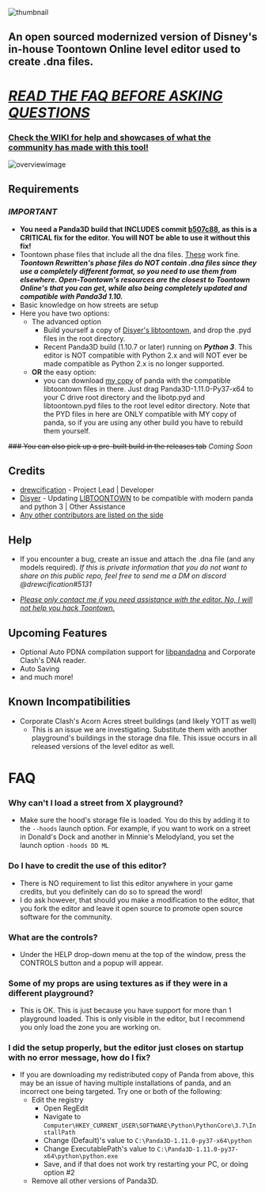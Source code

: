 ![thumbnail](https://i.imgur.com/Q722uK2.png)

## An open sourced modernized version of Disney's in-house Toontown Online level editor used to create .dna files.

# [***READ THE FAQ BEFORE ASKING QUESTIONS***](#faq)
### [Check the WIKI for help and showcases of what the community has made with this tool!](https://github.com/OpenToontownTools/TTOpenLevelEditor/wiki)

![overviewimage](https://i.imgur.com/4f7v8Ak.png)



## Requirements
### ***IMPORTANT***
* **You need a Panda3D build that INCLUDES commit [b507c88](https://github.com/panda3d/panda3d/commit/b507c88cd9fd5d3a432aae42fdc9165422a527b4), as this is a CRITICAL fix for the editor. You will NOT be able to use it without this fix!**
* Toontown phase files that include all the dna files. [These](https://github.com/open-toontown/resources) work fine. ***Toontown Rewritten's phase files do NOT contain .dna files since they use a completely different format, so you need to use them from elsewhere. Open-Toontown's resources are the closest to Toontown Online's that you can get, while also being completely updated and compatible with Panda3d 1.10.***
* Basic knowledge on how streets are setup
* Here you have two options:
    * The advanced option
        * Build yourself a copy of [Disyer's libtoontown](https://github.com/darktohka/libtoontown), and drop the .pyd files in the root directory.
        * Recent Panda3D build (1.10.7 or later) running on *__Python 3__*. This editor is NOT compatible with Python 2.x and will NOT ever be made compatible as Python 2.x is no longer supported.
    * **OR** the easy option:
        * you can download [my copy](https://drive.google.com/file/d/1EbfuG4AaPpeaDKWWeZIxUckFTvYfRQbL/view?usp=sharing) of panda with the compatible libtoontown files in there. Just drag Panda3D-1.11.0-Py37-x64 to your C drive root directory and the libotp.pyd and libtoontown.pyd files to the root level editor directory. Note that the PYD files in here are ONLY compatible with MY copy of panda, so if you are using any other build you have to rebuild them yourself.

~~### You can also pick up a pre-built build in the releases tab~~ *Coming Soon*

## Credits
* [drewcification](https://github.com/drewc5131) - Project Lead | Developer
* [Disyer](https://github.com/darktohka/) - Updating [LIBTOONTOWN](https://github.com/darktohka/libtoontown) to be compatible with modern panda and python 3 | Other Assistance
* [Any other contributors are listed on the side](https://github.com/OpenToontownTools/TTOpenLevelEditor/graphs/contributors)

## Help
* If you encounter a bug, create an issue and attach the .dna file (and any models required). *If this is private information that you do not want to share on this public repo, feel free to send me a DM on discord @drewcification#5131*

* [*Please only contact me if you need assistance with the editor. No, I will not help you hack Toontown.*](https://cdn.discordapp.com/attachments/735304945062117468/760296465498898491/hwW1Mlq.png)

## Upcoming Features
* Optional Auto PDNA compilation support for [libpandadna](https://github.com/loblao/libpandadna) and Corporate Clash's DNA reader.
* Auto Saving
* and much more!

## Known Incompatibilities
* Corporate Clash's Acorn Acres street buildings (and likely YOTT as well)
    * This is an issue we are investigating. Substitute them with another playground's buildings in the storage dna file. This issue occurs in all released versions of the level editor as well.

# FAQ
### Why can't I load a street from X playground?
* Make sure the hood's storage file is loaded. You do this by adding it to the `--hoods` launch option. For example, if you want to work on a street in Donald's Dock and another in Minnie's Melodyland, you set the launch option `-hoods DD ML`

### Do I have to credit the use of this editor?
* There is NO requirement to list this editor anywhere in your game credits, but you definitely can do so to spread the word!
* I do ask however, that should you make a modification to the editor, that you fork the editor and leave it open source to promote open source software for the community.

### What are the controls?
* Under the HELP drop-down menu at the top of the window, press the CONTROLS button and a popup will appear.

### Some of my props are using textures as if they were in a different playground?
* This is OK. This is just because you have support for more than 1 playground loaded. This is only visible in the editor, but I recommend you only load the zone you are working on.

### I did the setup properly, but the editor just closes on startup with no error message, how do I fix?
* If you are downloading my redistributed copy of Panda from above, this may be an issue of having multiple installations of panda, and an incorrect one being targeted. Try one or both of the following:
    * Edit the registry
        * Open RegEdit
        * Navigate to `Computer\HKEY_CURRENT_USER\SOFTWARE\Python\PythonCore\3.7\InstallPath`
        * Change (Default)'s value to `C:\Panda3D-1.11.0-py37-x64\python`
        * Change ExecutablePath's value to `C:\Panda3D-1.11.0-py37-x64\python\python.exe`
        * Save, and if that does not work try restarting your PC, or doing option #2
    * Remove all other versions of Panda3D.
